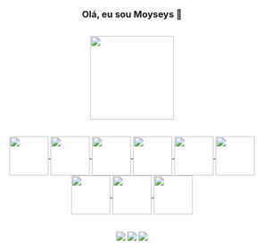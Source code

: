 <h3 align="center">Olá, eu sou Moyseys 👋<h3>

##
  <div align="center">
    <a href="https://github.com/Moyseys">
    <img height="150em" src="https://github-readme-stats.vercel.app/api/top-langs/?username=Moyseys&layout=compact&langs_count=7&theme=radical"/>
  </div>

##
	
<div align="center">
	<img align="center" height="70em" src="https://cdn.icon-icons.com/icons2/2107/PNG/512/file_type_html_icon_130541.png">	
	<img align="center" height="70em" src="https://cdn.icon-icons.com/icons2/2107/PNG/512/file_type_css_icon_130661.png">	
	<img align="center" height="70em" src="https://cdn.icon-icons.com/icons2/2107/PNG/512/file_type_js_official_icon_130509.png">	
	<img align="center" height="70em" src="https://cdn.icon-icons.com/icons2/2107/PNG/512/file_type_node_icon_130301.png">	
	<img align="center" height="70em" src="https://cdn.icon-icons.com/icons2/2107/PNG/512/file_type_typescript_official_icon_130107.png">	
	<img align="center" height="70em" src="https://cdn.icon-icons.com/icons2/2415/PNG/512/react_original_logo_icon_146374.png">	
	<img align="center" height="70em" src="https://cdn.icon-icons.com/icons2/2415/PNG/512/mongodb_plain_wordmark_logo_icon_146423.png">	
	<img align="center" height="70em" src="https://cdn.icon-icons.com/icons2/2415/PNG/512/mysql_original_wordmark_logo_icon_146417.png">
	<img align="center" height="70em" src="https://cdn.icon-icons.com/icons2/2415/PNG/512/docker_original_wordmark_logo_icon_146557.png">	
</div>

##

<div align="center">
    <a align="center" href="https://mail.google.com/mail/u/0/#inbox?compose=CllgCJZcQsfJNDbzBtllMdSnkBWtCRZbbbjLrkGTbdPwslzwgJKHlqCMGFMRddnkJkmbRqpwHRL" target="_blank">
   <img align="center" src="https://img.shields.io/badge/Gmail-D14836?style=for-the-badge&logo=gmail&logoColor=white" target="_blank"></a> 

   <a align="center" href="https://codepen.io/Moyza_G2RK" target="_blank">
   <img align="center" src="https://img.shields.io/badge/Codepen-000000?style=for-the-badge&logo=codepen&logoColor=white" target="_blank"></a> 

   <a align="center" href="https://www.linkedin.com/in/moyseys-ferreira-veroni-a55611231/" target="_blank">
   <img align="center" src="https://img.shields.io/badge/-LinkedIn-%230077B5?style=for-the-badge&logo=linkedin&logoColor=white" target="_blank"></a> 
  </div>
